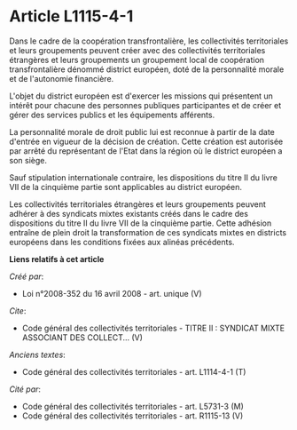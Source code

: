# Article L1115-4-1

Dans le cadre de la coopération transfrontalière, les collectivités territoriales et leurs groupements peuvent créer avec des
collectivités territoriales étrangères et leurs groupements un groupement local de coopération transfrontalière dénommé
district européen, doté de la personnalité morale et de l'autonomie financière. 

L'objet du district européen est d'exercer les missions qui présentent un intérêt pour chacune des personnes publiques
participantes et de créer et gérer des services publics et les équipements afférents. 

La personnalité morale de droit public lui est reconnue à partir de la date d'entrée en vigueur de la décision de création.
Cette création est autorisée par arrêté du représentant de l'Etat dans la région où le district européen a son siège. 

Sauf stipulation internationale contraire, les dispositions du titre II du livre VII de la cinquième partie sont applicables
au district européen. 

Les collectivités territoriales étrangères et leurs groupements peuvent adhérer à des syndicats mixtes existants créés dans
le cadre des dispositions du titre II du livre VII de la cinquième partie. Cette adhésion entraîne de plein droit la
transformation de ces syndicats mixtes en districts européens dans les conditions fixées aux alinéas précédents.

**Liens relatifs à cet article**

_Créé par_:

  - Loi n°2008-352 du 16 avril 2008 - art. unique (V)

_Cite_:

  - Code général des collectivités territoriales -  TITRE II : SYNDICAT MIXTE ASSOCIANT DES COLLECT... (V)

_Anciens textes_:

  - Code général des collectivités territoriales - art. L1114-4-1 (T)

_Cité par_:

  - Code général des collectivités territoriales - art. L5731-3 (M)
  - Code général des collectivités territoriales - art. R1115-13 (V)

